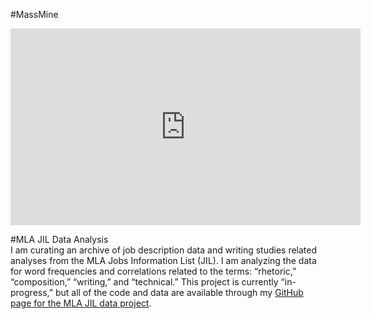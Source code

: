 #MassMine

<p><iframe width="560" height="315" src="https://www.youtube.com/embed/1J2ywTHhGvU" frameborder="0" allowfullscreen></iframe></p>

#MLA JIL Data Analysis  
I am curating an archive of job description data and writing studies
related analyses from the MLA Jobs Information List (JIL). I am
analyzing the data for word frequencies and correlations related to the
terms: “rhetoric,” “composition,” “writing,” and “technical.” This
project is currently “in-progress,” but all of the code and data are
available through my [GitHub page for the MLA JIL data
project](https://github.com/aaronbev79/mla_data).
